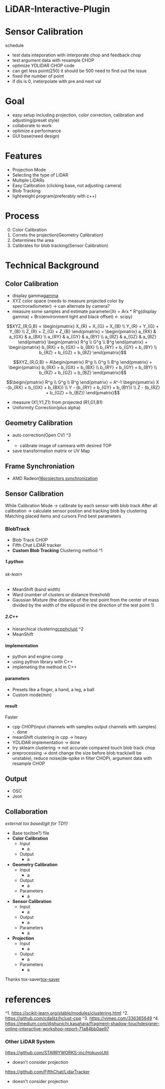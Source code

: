 # LiDAR-Interactive-Plugin

# Sensor Calibration
schedule
- test data inteporation with interporate chop and feedback chop
- test argument data with resample CHOP
- optimize YDLIDAR CHOP code
- can get less point(250) it should be 500 need to find out the issue
- fixed the number of point
- if dis is 0, ineterpolate with pre and next val

# Goal
- easy setup including projection, color correction, calibration and adjustimg(preset style)
- collaborate to work
- optimize a performance
- GUI base(need design)

# Features
- Projection Mode
- Selecting the type of LiDAR
- Multiple LiDARs
- Easy Calibration (clicking base, not adjusting camera)
- Blob Tracking
- lightweight program(preferably with c++)

# Process 
0. Color Calibration
1. Correts the projection(Geometry Calibration)
2. Determines the area
3. Calibrates for blob tracking(Sensor Calibration)

# Technical Background
## Color Calibration
- display gamma[gamma](http://compojigoku.blog.fc2.com/blog-entry-23.html)
- XYZ color space (needs to measure projected color by spectroradiometer) -> can alternate by camera?
- measure some samples and estimate parameter(Xr = Arx * R^g(display gamma) + Brx(environment light and black offset) <- scipy)

$$XYZ_{R,G,B} = \begin{pmatrix} 
X_{R} + X_{G} + X_{B} \\
Y_{R} + Y_{G} + Y_{B} \\
Z_{R} + Z_{G} + Z_{B} 
\end{pmatrix} =
\begin{pmatrix} 
a_{RX} & a_{GX} & a_{BX} \\
a_{RY} & a_{GY} & a_{BY} \\
a_{RZ} & a_{GZ} & a_{BZ} 
\end{pmatrix}
\begin{pmatrix} 
R^g \\
G^g \\
B^g
\end{pmatrix} +
\begin{pmatrix} 
b_{RX} + b_{GX} + b_{BX} \\
b_{RY} + b_{GY} + b_{BY} \\
b_{RZ} + b_{GZ} + b_{BZ}
\end{pmatrix}$$

$$XYZ_{R,G,B} = A\begin{pmatrix} 
R^g \\
G^g \\
B^g
\end{pmatrix} +
\begin{pmatrix} 
b_{RX} + b_{GX} + b_{BX} \\
b_{RY} + b_{GY} + b_{BY} \\
b_{RZ} + b_{GZ} + b_{BZ}
\end{pmatrix}$$

$$\begin{pmatrix} 
R^g \\
G^g \\
B^g
\end{pmatrix} = 
A^-1
\begin{pmatrix} 
X -(b_{RX} + b_{GX} + b_{BX}) \\
Y - (b_{RY} + b_{GY} + b_{BY}) \\
Z - (b_{RZ} + b_{GZ} + b_{BZ})
\end{pmatrix}$$

- measure (X1,Y1,Z1) from projected (R1,G1,B1)
- Uniformity Correction(plus alpha)


## Geometry Calibration
- auto correction(Open CV) ^3
- - calibrate image of cameara with desired TOP
- save transformation matrix or UV Map

## Frame Synchroniation
- AMD Radeon[16projectors synchronization](https://qiita.com/shks/items/b7c3f3ade589b4186f33#amd-radeon-pro-wx9100%E3%81%A74k5%E5%87%BA%E5%8A%9B%E3%81%99%E3%82%8B%E3%81%9F%E3%82%81%E3%81%AE%E6%89%8B%E9%A0%86)

## Sensor Calibration
While Calibration Mode -> calibrate by each sensor with blob track
After all calibration -> calculate sensor postion and tracking blob by clustering
Matching placed items and cursors
Find best parameters

### BlobTrack
- Blob Track CHOP
- Fifth Chat LiDAR tracker
- **Custom Blob Tracking**
Clustering
method ^1
##### 1.python
###### sk-learn
- MeanShift (band width) 
- Ward (number of clusters or distance threshold)
- Gaussian Mixture (the distance of the test point from the center of mass divided by the width of the ellipsoid in the direction of the test point 1)

##### 2.C++
- hierarchical clustering[cpphclust](https://github.com/cdalitz/hclust-cpp) ^2
- MeanShift

#### implementation
- python and engine comp
- using python library with C++
- implemeting the method in C++

#### parameters
- Presets like a finger, a hand, a leg, a ball
- Custom mode(mm)

#### result
Faster 
- cpp CHOP(input channels with samples output channels with samples) -. done
- meanShift clustering in cpp -> heavy
- YDLiDAR implementation -> done
- try sklearn clustering -> not accurate compared touch blob track chop
- preprocessing -> dont change the size before blob track(will be unstable), reduce noise(de-spike in filter CHOP), argument data with resample CHOP

## Output
- OSC
- Json


## Collaboration
*external tox based(git for TD!!)*
- Base tox(toe?) file
- **Color Calibration**
  - Input
    - a
  - Output
    - a
- **Geometry Calibration**
  - Input
    - a
  - Output
    - a
  - Parameters
    - a
- **Sensor Calibration**
  - Input
    - a
  - Output
    - a
  - Parameters
    - a
- **Projection**
  - Input
    - a
  - Output
    - a
  - Parameters
    - a

Thanks tox-saver[tox-saver](https://github.com/raganmd/touchdesigner-save-external)

# references
^1. https://scikit-learn.org/stable/modules/clustering.html
^2. https://github.com/cdalitz/hclust-cpp
^3. https://vimeo.com/336365649
^4. https://medium.com/@shunichi.kasahara/fragment-shadow-touchdesigner-online-interactive-workshop-report-71a84bb0ae97

### Other LiDAR System
https://github.com/STARRYWORKS-inc/HokuyoUtil
- doesn't consider projection

https://github.com/FifthChat/LidarTracker
- doesn't consider projection
